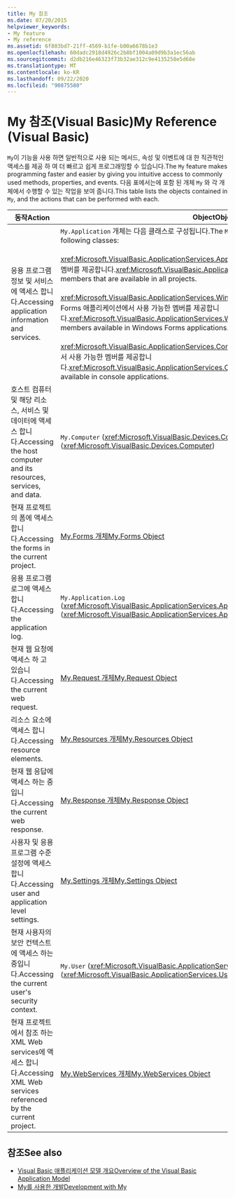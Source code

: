 ```yaml
---
title: My 참조
ms.date: 07/20/2015
helpviewer_keywords:
- My feature
- My reference
ms.assetid: 6f803bd7-21ff-4569-b1fe-b00a6678b1e3
ms.openlocfilehash: 60dadc2918d4926c2b8bf1004a09d9b3a1ec56ab
ms.sourcegitcommit: d2db216e46323f73b32ae312c9e4135258e5d68e
ms.translationtype: MT
ms.contentlocale: ko-KR
ms.lasthandoff: 09/22/2020
ms.locfileid: "90875580"
---
```

# <a name="my-reference-visual-basic"></a><span data-ttu-id="9ff90-102">My 참조(Visual Basic)</span><span class="sxs-lookup"><span data-stu-id="9ff90-102">My Reference (Visual Basic)</span></span>

<span data-ttu-id="9ff90-103">`My`이 기능을 사용 하면 일반적으로 사용 되는 메서드, 속성 및 이벤트에 대 한 직관적인 액세스를 제공 하 여 더 빠르고 쉽게 프로그래밍할 수 있습니다.</span><span class="sxs-lookup"><span data-stu-id="9ff90-103">The `My` feature makes programming faster and easier by giving you intuitive access to commonly used methods, properties, and events.</span></span> <span data-ttu-id="9ff90-104">다음 표에서는에 포함 된 개체 `My` 와 각 개체에서 수행할 수 있는 작업을 보여 줍니다.</span><span class="sxs-lookup"><span data-stu-id="9ff90-104">This table lists the objects contained in `My`, and the actions that can be performed with each.</span></span>  
  
|<span data-ttu-id="9ff90-105">**동작**</span><span class="sxs-lookup"><span data-stu-id="9ff90-105">**Action**</span></span>|<span data-ttu-id="9ff90-106">**Object**</span><span class="sxs-lookup"><span data-stu-id="9ff90-106">**Object**</span></span>|  
|----------------|----------------|  
|<span data-ttu-id="9ff90-107">응용 프로그램 정보 및 서비스에 액세스 합니다.</span><span class="sxs-lookup"><span data-stu-id="9ff90-107">Accessing application information and services.</span></span>|<span data-ttu-id="9ff90-108">`My.Application` 개체는 다음 클래스로 구성됩니다.</span><span class="sxs-lookup"><span data-stu-id="9ff90-108">The `My.Application` object consists of the following classes:</span></span><br /><br /> <span data-ttu-id="9ff90-109"><xref:Microsoft.VisualBasic.ApplicationServices.ApplicationBase>는 모든 프로젝트에서 사용 가능한 멤버를 제공합니다.</span><span class="sxs-lookup"><span data-stu-id="9ff90-109"><xref:Microsoft.VisualBasic.ApplicationServices.ApplicationBase> provides members that are available in all projects.</span></span><br /><br /> <span data-ttu-id="9ff90-110"><xref:Microsoft.VisualBasic.ApplicationServices.WindowsFormsApplicationBase>는 Windows Forms 애플리케이션에서 사용 가능한 멤버를 제공합니다.</span><span class="sxs-lookup"><span data-stu-id="9ff90-110"><xref:Microsoft.VisualBasic.ApplicationServices.WindowsFormsApplicationBase> provides members available in Windows Forms applications.</span></span><br /><br /> <span data-ttu-id="9ff90-111"><xref:Microsoft.VisualBasic.ApplicationServices.ConsoleApplicationBase>는 콘솔 애플리케이션에서 사용 가능한 멤버를 제공합니다.</span><span class="sxs-lookup"><span data-stu-id="9ff90-111"><xref:Microsoft.VisualBasic.ApplicationServices.ConsoleApplicationBase> provides members available in console applications.</span></span>|  
|<span data-ttu-id="9ff90-112">호스트 컴퓨터 및 해당 리소스, 서비스 및 데이터에 액세스 합니다.</span><span class="sxs-lookup"><span data-stu-id="9ff90-112">Accessing the host computer and its resources, services, and data.</span></span>|<span data-ttu-id="9ff90-113">`My.Computer` (<xref:Microsoft.VisualBasic.Devices.Computer>)</span><span class="sxs-lookup"><span data-stu-id="9ff90-113">`My.Computer` (<xref:Microsoft.VisualBasic.Devices.Computer>)</span></span>|  
|<span data-ttu-id="9ff90-114">현재 프로젝트의 폼에 액세스 합니다.</span><span class="sxs-lookup"><span data-stu-id="9ff90-114">Accessing the forms in the current project.</span></span>|[<span data-ttu-id="9ff90-115">My.Forms 개체</span><span class="sxs-lookup"><span data-stu-id="9ff90-115">My.Forms Object</span></span>](../objects/my-forms-object.md)|  
|<span data-ttu-id="9ff90-116">응용 프로그램 로그에 액세스 합니다.</span><span class="sxs-lookup"><span data-stu-id="9ff90-116">Accessing the application log.</span></span>|<span data-ttu-id="9ff90-117">`My.Application.Log` (<xref:Microsoft.VisualBasic.ApplicationServices.ApplicationBase.Log%2A>)</span><span class="sxs-lookup"><span data-stu-id="9ff90-117">`My.Application.Log` (<xref:Microsoft.VisualBasic.ApplicationServices.ApplicationBase.Log%2A>)</span></span>|  
|<span data-ttu-id="9ff90-118">현재 웹 요청에 액세스 하 고 있습니다.</span><span class="sxs-lookup"><span data-stu-id="9ff90-118">Accessing the current web request.</span></span>|[<span data-ttu-id="9ff90-119">My.Request 개체</span><span class="sxs-lookup"><span data-stu-id="9ff90-119">My.Request Object</span></span>](../objects/my-request-object.md)|  
|<span data-ttu-id="9ff90-120">리소스 요소에 액세스 합니다.</span><span class="sxs-lookup"><span data-stu-id="9ff90-120">Accessing resource elements.</span></span>|[<span data-ttu-id="9ff90-121">My.Resources 개체</span><span class="sxs-lookup"><span data-stu-id="9ff90-121">My.Resources Object</span></span>](../objects/my-resources-object.md)|  
|<span data-ttu-id="9ff90-122">현재 웹 응답에 액세스 하는 중입니다.</span><span class="sxs-lookup"><span data-stu-id="9ff90-122">Accessing the current web response.</span></span>|[<span data-ttu-id="9ff90-123">My.Response 개체</span><span class="sxs-lookup"><span data-stu-id="9ff90-123">My.Response Object</span></span>](../objects/my-response-object.md)|  
|<span data-ttu-id="9ff90-124">사용자 및 응용 프로그램 수준 설정에 액세스 합니다.</span><span class="sxs-lookup"><span data-stu-id="9ff90-124">Accessing user and application level settings.</span></span>|[<span data-ttu-id="9ff90-125">My.Settings 개체</span><span class="sxs-lookup"><span data-stu-id="9ff90-125">My.Settings Object</span></span>](../objects/my-settings-object.md)|  
|<span data-ttu-id="9ff90-126">현재 사용자의 보안 컨텍스트에 액세스 하는 중입니다.</span><span class="sxs-lookup"><span data-stu-id="9ff90-126">Accessing the current user's security context.</span></span>|<span data-ttu-id="9ff90-127">`My.User` (<xref:Microsoft.VisualBasic.ApplicationServices.User>)</span><span class="sxs-lookup"><span data-stu-id="9ff90-127">`My.User` (<xref:Microsoft.VisualBasic.ApplicationServices.User>)</span></span>|  
|<span data-ttu-id="9ff90-128">현재 프로젝트에서 참조 하는 XML Web services에 액세스 합니다.</span><span class="sxs-lookup"><span data-stu-id="9ff90-128">Accessing XML Web services referenced by the current project.</span></span>|[<span data-ttu-id="9ff90-129">My.WebServices 개체</span><span class="sxs-lookup"><span data-stu-id="9ff90-129">My.WebServices Object</span></span>](../objects/my-webservices-object.md)|  
  
## <a name="see-also"></a><span data-ttu-id="9ff90-130">참조</span><span class="sxs-lookup"><span data-stu-id="9ff90-130">See also</span></span>

- [<span data-ttu-id="9ff90-131">Visual Basic 애플리케이션 모델 개요</span><span class="sxs-lookup"><span data-stu-id="9ff90-131">Overview of the Visual Basic Application Model</span></span>](../../developing-apps/development-with-my/overview-of-the-visual-basic-application-model.md)
- [<span data-ttu-id="9ff90-132">My를 사용한 개발</span><span class="sxs-lookup"><span data-stu-id="9ff90-132">Development with My</span></span>](../../developing-apps/development-with-my/index.md)
